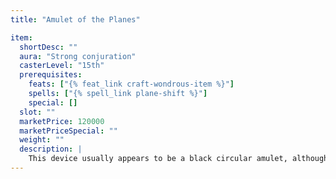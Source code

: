 ```yaml
---
title: "Amulet of the Planes"

item:
  shortDesc: ""
  aura: "Strong conjuration"
  casterLevel: "15th"
  prerequisites:
    feats: ["{% feat_link craft-wondrous-item %}"]
    spells: ["{% spell_link plane-shift %}"]
    special: []
  slot: ""
  marketPrice: 120000
  marketPriceSpecial: ""
  weight: ""
  description: |
    This device usually appears to be a black circular amulet, although any character looking closely at it sees a dark, moving swirl of color. The amulet allows its wearer to utilize {% spell_link plane-shift %}. However, this is a difficult item to master. The user must make a DC 15 Intelligence check in order to get the amulet to take her to the plane (and the specific location on that plane) that she wants. If she fails, the amulet transports her and all those traveling with her to a random location on that plane (01-60 on d%) or to a random plane (61-100).
---
```

